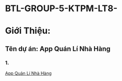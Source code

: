 # BTL-GROUP-5-KTPM-LT8-
# Giới Thiệu:
## Tên dự án: App Quán Lí Nhà Hàng
### 1.


[App Quản Lí Nhà Hàng](https://www.figma.com/proto/BvB6AN4TY4kEFnxniykP77/App-qu%E1%BA%A3n-l%C3%AD-nh%C3%A0-h%C3%A0ng?node-id=113-4544&t=pkWkIBkISGMoPkx3-1)




